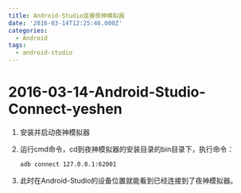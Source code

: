 ```yaml
---
title: Android-Studio连接夜神模拟器
date: '2016-03-14T12:25:46.000Z'
categories:
  - Android
tags:
  - android-studio
---
```


# 2016-03-14-Android-Studio-Connect-yeshen

1. 安装并启动夜神模拟器
2. 运行cmd命令，cd到夜神模拟器的安装目录的bin目录下，执行命令：

   ```bash
   adb connect 127.0.0.1:62001
   ```

3. 此时在Android-Studio的设备位置就能看到已经连接到了夜神模拟器。

